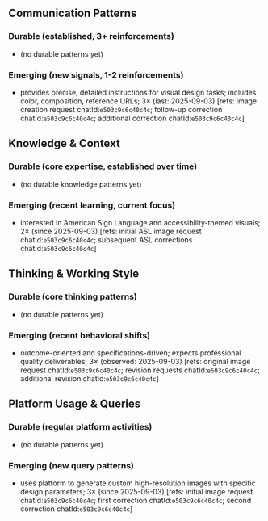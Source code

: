 ## Communication Patterns
### Durable (established, 3+ reinforcements)
- (no durable patterns yet)

### Emerging (new signals, 1-2 reinforcements)
- provides precise, detailed instructions for visual design tasks; includes color, composition, reference URLs; 3× (last: 2025-09-03) [refs: image creation request chatId:`e503c9c6c40c4c`; follow-up correction chatId:`e503c9c6c40c4c`; additional correction chatId:`e503c9c6c40c4c`]

## Knowledge & Context
### Durable (core expertise, established over time)
- (no durable knowledge patterns yet)

### Emerging (recent learning, current focus)
- interested in American Sign Language and accessibility-themed visuals; 2× (since 2025-09-03) [refs: initial ASL image request chatId:`e503c9c6c40c4c`; subsequent ASL corrections chatId:`e503c9c6c40c4c`]

## Thinking & Working Style
### Durable (core thinking patterns)
- (no durable patterns yet)

### Emerging (recent behavioral shifts)
- outcome-oriented and specifications-driven; expects professional quality deliverables; 3× (observed: 2025-09-03) [refs: original image request chatId:`e503c9c6c40c4c`; revision requests chatId:`e503c9c6c40c4c`; additional revision chatId:`e503c9c6c40c4c`]

## Platform Usage & Queries
### Durable (regular platform activities)
- (no durable patterns yet)

### Emerging (new query patterns)
- uses platform to generate custom high-resolution images with specific design parameters; 3× (since 2025-09-03) [refs: initial image request chatId:`e503c9c6c40c4c`; first correction chatId:`e503c9c6c40c4c`; second correction chatId:`e503c9c6c40c4c`]